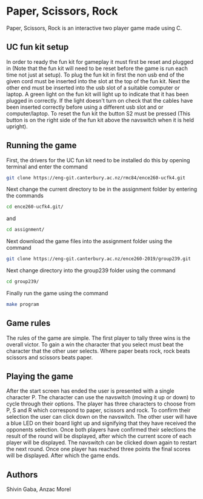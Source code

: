 # Paper, Scissors, Rock

Paper, Scissors, Rock is an interactive two player game made using C.

## UC fun kit setup

In order to ready the fun kit for gameplay it must first be reset and plugged in (Note that the fun kit will need to be reset before the game is run each time not just at setup). To plug the fun kit in
first the non usb end of the given cord must be inserted into the slot at the top of the fun kit. Next the other end must be inserted into the usb slot of a suitable computer or laptop. A green light on the fun kit
will light up to indicate that it has been plugged in correctly. If the light doesn't turn on check that the cables have been inserted correctly before using a different usb slot and or computer/laptop. To reset the
fun kit the button S2 must be pressed (This button is on the right side of the fun kit above the navswitch when it is held upright).

## Running the game
First, the drivers for the UC fun kit need to be installed do this by opening terminal and enter the command
```bash
git clone https://eng-git.canterbury.ac.nz/rmc84/ence260-ucfk4.git
```
Next change the current directory to be in the assignment folder by entering the commands
```bash
cd ence260-ucfk4.git/
```
and
```bash
cd assignment/
```
Next download the game files into the assignment folder using the command
```bash
git clone https://eng-git.canterbury.ac.nz/ence260-2019/group239.git
```
Next change directory into the group239 folder using the command
```bash
cd group239/
```
Finally run the game using the command
```bash
make program
```

## Game rules
The rules of the game are simple. The first player to tally three wins is the overall victor. To gain a win the character that you select must beat the character that the other user selects. Where paper beats rock, rock beats scissors and scissors beats paper.

## Playing the game
After the start screen has ended the user is presented with a single character P. The character can use the navswitch (moving it up or down) to cycle through their options. The player has three characters to choose from P, S and R which correspond to paper, scissors and rock. To confirm their selection the user can click down on the navswitch. The other user will have a blue LED on their board light up and signifying that they have received the opponents selection. Once both players have confirmed their selections the result of the round will be displayed, after which the current score of each player will be displayed. The navswitch can be clicked down again to restart the next round. Once one player has reached three points the final scores will be displayed. After which the game ends.

## Authors
Shivin Gaba, Anzac Morel
